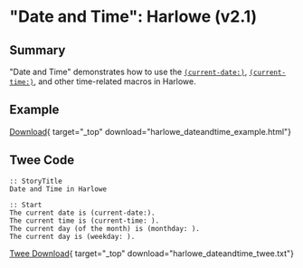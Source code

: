 # "Date and Time": Harlowe (v2.1)

## Summary

"Date and Time" demonstrates how to use the [`(current-date:)`](https://twine2.neocities.org/#macro_current-date), [`(current-time:)`](https://twine2.neocities.org/#macro_current-time), and other time-related macros in Harlowe.

## Example

[Download](harlowe_dateandtime_example.html){ target="_top" download="harlowe_dateandtime_example.html"}

## Twee Code

```twee
:: StoryTitle
Date and Time in Harlowe

:: Start
The current date is (current-date:).
The current time is (current-time: ).
The current day (of the month) is (monthday: ).
The current day is (weekday: ).
```

[Twee Download](harlowe_dateandtime_twee.txt){ target="_top" download="harlowe_dateandtime_twee.txt"}

